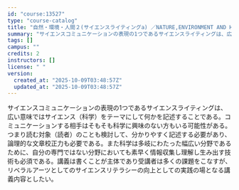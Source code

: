 ```yaml
---
id: "course:13527"
type: "course-catalog"
title: "自然・環境・人間２(サイエンスライティングa) ／NATURE,ENVIRONMENT AND HUMANITY2(SCIENCE WRITING (A))"
summary: "サイエンスコミュニケーションの表現の1つであるサイエンスライティングは、広い意味ではサイエンス（科学）をテーマにして何かを記述することである。コミュニケーションする相手はそもそも科学に興味のない方もいる可能性がある。つまり読む対象（読者）の…"
tags: []
campus: ""
credits: 2
instructors: []
license: " "
version:
  created_at: "2025-10-09T03:48:57Z"
  updated_at: "2025-10-09T03:48:57Z"
---
```


サイエンスコミュニケーションの表現の1つであるサイエンスライティングは、広い意味ではサイエンス（科学）をテーマにして何かを記述することである。コミュニケーションする相手はそもそも科学に興味のない方もいる可能性がある。つまり読む対象（読者）のことも検討して、分かりやすく記述する必要があり、論理的な文章校正力も必要である。また科学は多岐にわたった幅広い分野であるために、自分の専門ではない分野においても素早く情報収集し理解し生み出す技術も必須である。講義は書くことが主体であり受講者は多くの課題をこなすが、リベラルアーツとしてのサイエンスリテラシーの向上としての実践の場となる講義内容としたい。
